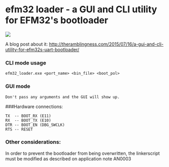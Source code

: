 # efm32 loader - a GUI and CLI utility for EFM32's bootloader

![](https://github.com/cidadao/efm32_loader/blob/master/efm32_loader_winscr.png)

A blog post about it: http://theramblingness.com/2015/07/16/a-gui-and-cli-utility-for-efm32s-uart-bootloader/

### CLI mode usage
```
efm32_loader.exe <port_name> <bin_file> <boot_pol>
```

### GUI mode
```
Don't pass any arguments and the GUI will show up.
```

###Hardware connections:
```
TX  -- BOOT_RX (E11)
RX  -- BOOT_TX (E10)
DTR -- BOOT_EN (DBG_SWCLK)
RTS -- RESET
```

### Other considerations:
In order to prevent the bootloader from being overwritten, the linkerscript must be modified as described on application note AN0003
